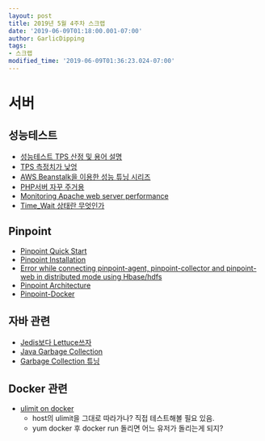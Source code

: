```yaml
---
layout: post
title: 2019년 5월 4주차 스크랩
date: '2019-06-09T01:18:00.001-07:00'
author: GarlicDipping
tags:
- 스크랩
modified_time: '2019-06-09T01:36:23.024-07:00'
---
```


# 서버

## 성능테스트

-   [성능테스트 TPS 산정 및 용어 설명](https://nemew.tistory.com/7)
-   [TPS 측정치가 낮엉](https://groups.google.com/forum/m/?hl=ko&fromgroups#!topic/netty-ko/ZTbIjvMloC4)
-   [AWS Beanstalk을 이용한 성능 튜닝 시리즈](https://jojoldu.tistory.com/318)
-   [PHP서버 자꾸 주거용](https://www.phpschool.com/gnuboard4/bbs/board.php?bo_table=qna_function&wr_id=394928)
-   [Monitoring Apache web server performance](https://www.datadoghq.com/blog/monitoring-apache-web-server-performance/)
-   [Time\_Wait 상태란 무엇인가](http://docs.likejazz.com/time-wait/)

## Pinpoint

-   [Pinpoint Quick Start](https://naver.github.io/pinpoint/1.7.3/quickstart.html#starting)
-   [Pinpoint Installation](https://github.com/naver/pinpoint/blob/master/doc/installation.md)
-   [Error while connecting pinpoint-agent, pinpoint-collector and pinpoint-web in distributed mode using Hbase/hdfs](https://github.com/naver/pinpoint/issues/4996)
-   [Pinpoint Architecture](https://blog.embian.com/73)
-   [Pinpoint-Docker](https://github.com/naver/pinpoint-docker/tree/master#configurations)

## 자바 관련

-   [Jedis보다 Lettuce쓰자](https://jojoldu.tistory.com/418)
-   [Java Garbage Collection](https://d2.naver.com/helloworld/1329)
-   [Garbage Collection 튜닝](https://d2.naver.com/helloworld/37111)

## Docker 관련

- [ulimit on docker](https://stackoverflow.com/questions/24318543/how-to-set-ulimit-file-descriptor-on-docker-container-the-image-tag-is-phusion) 
  -   host의 ulimit을 그대로 따라가나? 직접 테스트해볼 필요 있음. 
  -   yum docker 후 docker run 돌리면 어느 유저가 돌리는게 되지?
